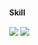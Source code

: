 
#### Skill

[![](https://img.shields.io/badge/-Kubernetes-blue?style=flat-square&logo=kubernetes&logoColor=ffffff&logoWidth=40)](https://kubernetes.io/)
[![](https://img.shields.io/badge/-go-blue?style=flat-square&logo=go&logoColor=ffffff&logoWidth=40)](https://golang.org/)

